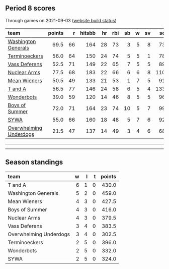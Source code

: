 

## Period 8 scores

Through games on 2021-09-03 ([website build status](https://github.com/brian-bot/pl-site/actions))


|team                                              | points|  r| hitsbb| hr| rbi| sb|  w| sv|  so|   era|  whip|
|:-------------------------------------------------|------:|--:|------:|--:|---:|--:|--:|--:|---:|-----:|-----:|
|[Washington Generals](./washingtongenerals)       |   69.5| 66|    164| 28|  73|  3|  5|  8|  73| 2.766| 0.995|
|[Terminoeckers](./terminoeckers)                  |   56.0| 64|    150| 24|  74|  5|  5|  1|  78| 3.600| 1.107|
|[Vass Deferens](./vassdeferens)                   |   52.5| 71|    149| 22|  65|  7|  5|  5|  89| 4.900| 1.200|
|[Nuclear Arms](./nucleararms)                     |   77.5| 68|    183| 22|  66|  6|  6|  8| 110| 3.555| 1.132|
|[Mean Wieners](./meanwieners)                     |   50.5| 49|    133| 21|  53|  1|  7|  5|  91| 2.567| 1.014|
|[T and A](./tanda)                                |   56.5| 77|    146| 24|  58|  6|  5|  4| 133| 4.378| 1.281|
|[Wonderbots](./wonderbots)                        |   39.0| 59|    120| 14|  46|  8|  5|  5|  96| 5.074| 1.158|
|[Boys of Summer](./boysofsummer)                  |   72.0| 71|    164| 23|  74| 10|  5|  7|  99| 4.304| 1.261|
|[SYWA](./sywa)                                    |   55.0| 66|    160| 18|  48|  5|  7|  6|  92| 3.888| 1.176|
|[Overwhelming Underdogs](./overwhelmingunderdogs) |   21.5| 47|    137| 14|  49|  3|  4|  6|  68| 6.340| 1.591|

* * *
* * *

## Season standings


|team                   |  w|  l|  t| points|
|:----------------------|--:|--:|--:|------:|
|T and A                |  6|  1|  0|  430.0|
|Washington Generals    |  5|  2|  0|  459.0|
|Mean Wieners           |  4|  3|  0|  427.5|
|Boys of Summer         |  4|  3|  0|  416.0|
|Nuclear Arms           |  4|  3|  0|  379.5|
|Vass Deferens          |  3|  4|  0|  383.5|
|Overwhelming Underdogs |  3|  4|  0|  302.5|
|Terminoeckers          |  2|  5|  0|  396.0|
|Wonderbots             |  2|  5|  0|  332.0|
|SYWA                   |  2|  5|  0|  324.0|


